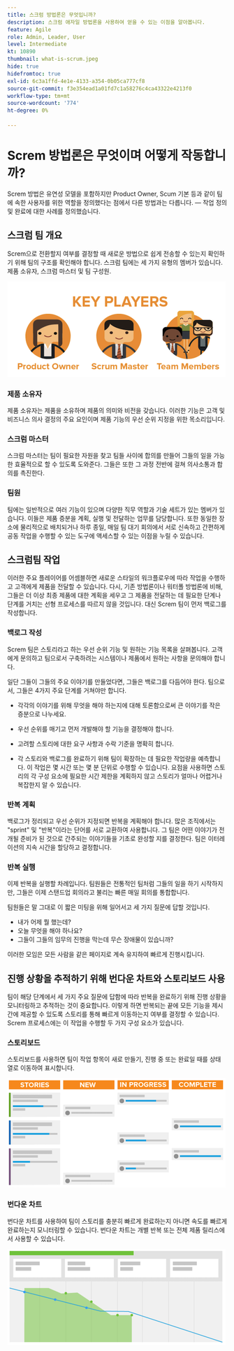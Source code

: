 ```yaml
---
title: 스크럼 방법론은 무엇입니까?
description: 스크럼 애자일 방법론을 사용하여 얻을 수 있는 이점을 알아봅니다.
feature: Agile
role: Admin, Leader, User
level: Intermediate
kt: 10890
thumbnail: what-is-scrum.jpeg
hide: true
hidefromtoc: true
exl-id: 6c3a1ffd-4e1e-4133-a354-0b05ca777cf8
source-git-commit: f3e354ead1a01fd7c1a58276c4ca43322e4213f0
workflow-type: tm+mt
source-wordcount: '774'
ht-degree: 0%

---
```


# Screm 방법론은 무엇이며 어떻게 작동합니까?

Screm 방법은 유연성 모델을 포함하지만 Product Owner, Scum 기본 등과 같이 팀에 속한 사용자를 위한 역할을 정의했다는 점에서 다른 방법과는 다릅니다. — 작업 정의 및 완료에 대한 사례를 정의했습니다.

## 스크럼 팀 개요

Screm으로 전환할지 여부를 결정할 때 새로운 방법으로 쉽게 전송할 수 있는지 확인하기 위해 팀의 구조를 확인해야 합니다. 스크럼 팀에는 세 가지 유형의 멤버가 있습니다. 제품 소유자, 스크럼 마스터 및 팀 구성원.

![스크럼팀 멤버](assets/scrumteammembers-01.png)

### 제품 소유자

제품 소유자는 제품을 소유하며 제품의 의미와 비전을 갖습니다. 이러한 기능은 고객 및 비즈니스 의사 결정의 주요 요인이며 제품 기능의 우선 순위 지정을 위한 목소리입니다.


### 스크럼 마스터

스크럼 마스터는 팀이 필요한 자원을 찾고 팀들 사이에 합의를 만들어 그들의 일을 가능한 효율적으로 할 수 있도록 도와준다. 그들은 또한 그 과정 전반에 걸쳐 의사소통과 합의를 촉진한다.


### 팀원

팀에는 일반적으로 여러 기능이 있으며 다양한 직무 역할과 기술 세트가 있는 멤버가 있습니다. 이들은 제품 증분을 계획, 실행 및 전달하는 업무를 담당합니다. 또한 동일한 장소에 물리적으로 배치되거나 하루 종일, 매일 팀 대기 회의에서 서로 신속하고 간편하게 공동 작업을 수행할 수 있는 도구에 액세스할 수 있는 이점을 누릴 수 있습니다.


## 스크럼팀 작업

이러한 주요 플레이어를 어셈블하면 새로운 스타일의 워크플로우에 따라 작업을 수행하고 고객에게 제품을 전달할 수 있습니다. 다시, 기존 방법론이나 워터폴 방법론에 비해, 그들은 더 이상 최종 제품에 대한 계획을 세우고 그 제품을 전달하는 데 필요한 단계나 단계를 거치는 선형 프로세스를 따르지 않을 것입니다. 대신 Screm 팀이 먼저 백로그를 작성합니다.



### 백로그 작성

Screm 팀은 스토리라고 하는 우선 순위 기능 및 원하는 기능 목록을 살펴봅니다. 고객에게 문의하고 팀으로서 구축하려는 시스템이나 제품에서 원하는 사항을 문의해야 합니다.


일단 그들이 그들의 주요 이야기를 만들었다면, 그들은 백로그를 다듬어야 한다. 팀으로서, 그들은 4가지 주요 단계를 거쳐야만 합니다.


* 각각의 이야기를 위해 무엇을 해야 하는지에 대해 토론함으로써 큰 이야기를 작은 증분으로 나누세요.

* 우선 순위를 매기고 먼저 개발해야 할 기능을 결정해야 합니다.

* 고려할 스토리에 대한 요구 사항과 수락 기준을 명확히 합니다.

* 각 스토리와 백로그를 완료하기 위해 팀이 확장하는 데 필요한 작업량을 예측합니다. 이 작업은 몇 시간 또는 몇 분 단위로 수행할 수 있습니다. 요점을 사용하면 스토리의 각 구성 요소에 필요한 시간 제한을 계획하지 않고 스토리가 얼마나 어렵거나 복잡한지 알 수 있습니다.


### 반복 계획

백로그가 정리되고 우선 순위가 지정되면 반복을 계획해야 합니다. 많은 조직에서는 &quot;sprint&quot; 및 &quot;반복&quot;이라는 단어를 서로 교환하여 사용합니다. 그 팀은 어떤 이야기가 전개될 준비가 된 것으로 간주되는 이야기들을 기초로 완성할 지를 결정한다. 팀은 이터레이션의 지속 시간을 할당하고 결정합니다.



### 반복 실행

이제 반복을 실행할 차례입니다. 팀원들은 전통적인 팀처럼 그들의 일을 하기 시작하지만, 그들은 이제 스탠드업 회의라고 불리는 빠른 매일 회의를 통합합니다.

팀원들은 말 그대로 이 짧은 미팅을 위해 일어서고 세 가지 질문에 답할 것입니다.

* 내가 어제 뭘 했는데?
* 오늘 무엇을 해야 하나요?
* 그들이 그들의 임무의 진행을 막는데 무슨 장애물이 있습니까?


이러한 모임은 모든 사람을 같은 페이지로 계속 유지하여 빠르게 진행시킵니다.



## 진행 상황을 추적하기 위해 번다운 차트와 스토리보드 사용

팀이 해당 단계에서 세 가지 주요 질문에 답함에 따라 반복을 완료하기 위해 진행 상황을 모니터링하고 추적하는 것이 중요합니다. 이렇게 하면 반복되는 끝에 모든 기능을 제시간에 제공할 수 있도록 스토리를 통해 빠르게 이동하는지 여부를 결정할 수 있습니다. Screm 프로세스에는 이 작업을 수행할 두 가지 구성 요소가 있습니다.


### 스토리보드

스토리보드를 사용하면 팀이 작업 항목이 새로 만들기, 진행 중 또는 완료일 때를 상태 열로 이동하여 표시합니다.

![스토리보드](assets/storyboard-01.png)


### 번다운 차트

번다운 차트를 사용하여 팀이 스토리를 충분히 빠르게 완료하는지 아니면 속도를 빠르게 완료하는지 모니터링할 수 있습니다. 번다운 차트는 개별 반복 또는 전체 제품 릴리스에서 사용할 수 있습니다.

![번다운 차트](assets/burndown-01.png)
